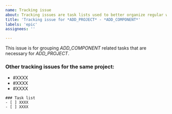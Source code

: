 ```yaml
---
name: Tracking issue
about: Tracking issues are task lists used to better organize regular work items.
title: 'Tracking issue for *ADD_PROJECT* - *ADD_COMPONENT*'
labels: 'epic'
assignees: ''

---
```


This issue is for grouping *ADD_COMPONENT* related tasks that are necessary for *ADD_PROJECT*.

### Other tracking issues for the same project:
<!--- Link related tracking issues within the project for easier navigation. -->
<!--- Assign tasks to the appropriate tracking issue if there is more than one. -->

- #XXXX
- #XXXX
- #XXXX

<!--- Subtasks MUST be inside the ``` -> ``` code block. -->
```[tasklist]
### Task list
- [ ] XXXX
- [ ] XXXX
```